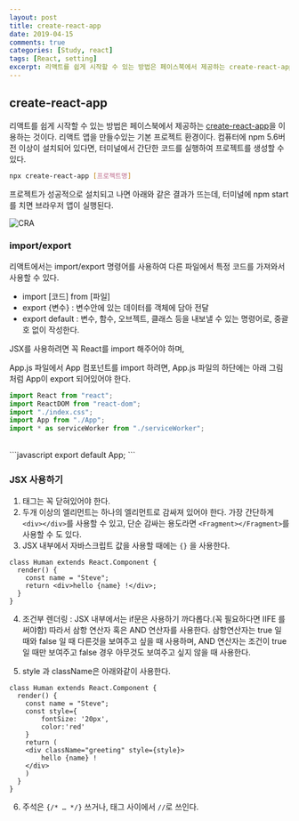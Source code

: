```yaml
---
layout: post
title: create-react-app
date: 2019-04-15
comments: true
categories: [Study, react]
tags: [React, setting]
excerpt: 리액트를 쉽게 시작할 수 있는 방법은 페이스북에서 제공하는 create-react-app을 이용하는 것이다. 리액트 앱을 만들수있는 기본 프로젝트 환경이다. 컴퓨터에 npm 5.6버전 이상이 설치되어 있다면, 터미널에서 간단한 코드를 실행하여 프로젝트를 생성할 수 있다.
---
```


## create-react-app

리액트를 쉽게 시작할 수 있는 방법은 페이스북에서 제공하는 [create-react-app](https://github.com/facebook/create-react-app)을 이용하는 것이다. 리액트 앱을 만들수있는 기본 프로젝트 환경이다. 컴퓨터에 npm 5.6버전 이상이 설치되어 있다면, 터미널에서 간단한 코드를 실행하여 프로젝트를 생성할 수 있다.

```bash
npx create-react-app [프로젝트명]
```

프로젝트가 성공적으로 설치되고 나면 아래와 같은 결과가 뜨는데, 터미널에 npm start를 치면 브라우저 앱이 실행된다.

![CRA](https://cdn-images-1.medium.com/max/1600/1*0CuiKgGmH17SBG7M-riWPA.png "CRA")

### import/export

리액트에서는 import/export 명령어를 사용하여 다른 파일에서 특정 코드를 가져와서 사용할 수 있다.

- import [코드] from [파일]
- export {변수} : 변수안에 있는 데이터를 객체에 담아 전달
- export default : 변수, 함수, 오브젝트, 클래스 등을 내보낼 수 있는 명령어로, 중괄호 없이 작성한다.

JSX를 사용하려면 꼭 React를 import 해주어야 하며,

App.js 파일에서 App 컴포넌트를 import 하려면, App.js 파일의 하단에는 아래 그림처럼 App이 export 되어있어야 한다.

```javascript
import React from "react";
import ReactDOM from "react-dom";
import "./index.css";
import App from "./App";
import * as serviceWorker from "./serviceWorker";
```

<br>
```javascript
export default App;
```

### JSX 사용하기

1. 태그는 꼭 닫혀있어야 한다.
2. 두개 이상의 엘리먼트는 하나의 엘리먼트로 감싸져 있어야 한다. 가장 간단하게 `<div></div>`를 사용할 수 있고, 단순 감싸는 용도라면 `<Fragment></Fragment>`를 사용할 수 도 있다.
3. JSX 내부에서 자바스크립트 값을 사용할 때에는 `{}` 을 사용한다.

```react
class Human extends React.Component {
  render() {
    const name = "Steve";
    return <div>hello {name} !</div>;
  }
}
```

4. 조건부 렌더링 : JSX 내부에서는 if문은 사용하기 까다롭다.(꼭 필요하다면 IIFE 를 써야함) 따라서 삼항 연산자 혹은 AND 연산자를 사용한다. 삼항연산자는 true 일 때와 false 일 때 다른것을 보여주고 싶을 때 사용하며, AND 연산자는 조건이 true 일 때만 보여주고 false 경우 아무것도 보여주고 싶지 않을 때 사용한다.

5. style 과 className은 아래와같이 사용한다.

```react
class Human extends React.Component {
  render() {
    const name = "Steve";
    const style={
        fontSize: '20px',
        color:'red'
    }
    return (
    <div className="greeting" style={style}>
        hello {name} !
    </div>
    )
  }
}
```

6. 주석은 `{/* … */}` 쓰거나, 태그 사이에서 `//`로 쓰인다.

